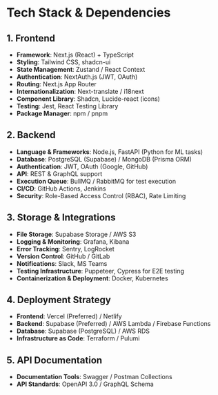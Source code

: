 # Tech Stack & Dependencies

## 1. Frontend
- **Framework**: Next.js (React) + TypeScript
- **Styling**: Tailwind CSS, shadcn-ui
- **State Management**: Zustand / React Context
- **Authentication**: NextAuth.js (JWT, OAuth)
- **Routing**: Next.js App Router
- **Internationalization**: Next-translate / i18next
- **Component Library**: Shadcn, Lucide-react (icons)
- **Testing**: Jest, React Testing Library
- **Package Manager**: npm / pnpm

## 2. Backend
- **Language & Frameworks**: Node.js, FastAPI (Python for ML tasks)
- **Database**: PostgreSQL (Supabase) / MongoDB (Prisma ORM)
- **Authentication**: JWT, OAuth (Google, GitHub)
- **API**: REST & GraphQL support
- **Execution Queue**: BullMQ / RabbitMQ for test execution
- **CI/CD**: GitHub Actions, Jenkins
- **Security**: Role-Based Access Control (RBAC), Rate Limiting

## 3. Storage & Integrations
- **File Storage**: Supabase Storage / AWS S3
- **Logging & Monitoring**: Grafana, Kibana
- **Error Tracking**: Sentry, LogRocket
- **Version Control**: GitHub / GitLab
- **Notifications**: Slack, MS Teams
- **Testing Infrastructure**: Puppeteer, Cypress for E2E testing
- **Containerization & Deployment**: Docker, Kubernetes

## 4. Deployment Strategy
- **Frontend**: Vercel (Preferred) / Netlify
- **Backend**: Supabase (Preferred) / AWS Lambda / Firebase Functions
- **Database**: Supabase (PostgreSQL) / AWS RDS
- **Infrastructure as Code**: Terraform / Pulumi

## 5. API Documentation
- **Documentation Tools**: Swagger / Postman Collections
- **API Standards**: OpenAPI 3.0 / GraphQL Schema